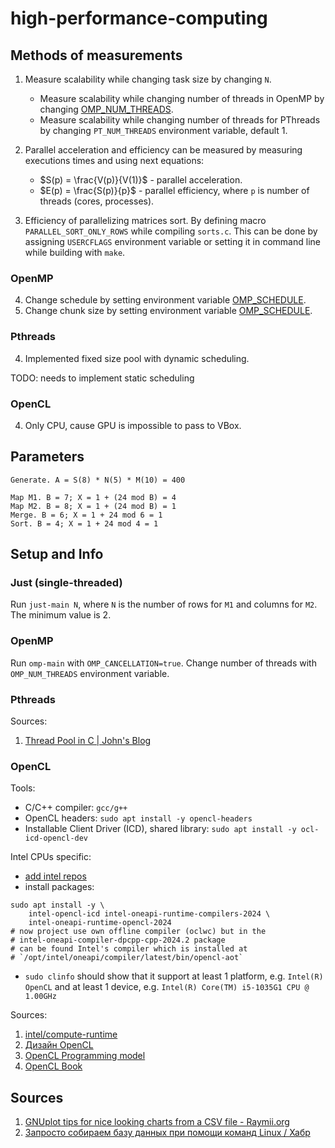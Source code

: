 # high-performance-computing

## Methods of measurements

1. Measure scalability while changing task size by changing `N`.
    + Measure scalability while changing number of threads in OpenMP by changing [OMP_NUM_THREADS](https://www.openmp.org/spec-html/5.0/openmpse50.html).
    + Measure scalability while changing number of threads for PThreads by changing `PT_NUM_THREADS` environment variable, default 1.

2. Parallel acceleration and efficiency can be measured by measuring executions times and using next equations:
    + $S(p) = \frac{V(p)}{V(1)}$ - parallel acceleration.
    + $E(p) = \frac{S(p)}{p}$ - parallel efficiency, where `p` is number of threads (cores, processes).

3. Efficiency of parallelizing matrices sort. By defining macro `PARALLEL_SORT_ONLY_ROWS` while compiling `sorts.c`. This can be done by assigning `USERCFLAGS` environment variable or setting it in command line while building with `make`.

### OpenMP

4. Change schedule by setting environment variable [OMP_SCHEDULE](https://www.openmp.org/spec-html/5.0/openmpse49.html).
5. Change chunk size by setting environment variable [OMP_SCHEDULE](https://www.openmp.org/spec-html/5.0/openmpse49.html).

### Pthreads

4. Implemented fixed size pool with dynamic scheduling.

TODO: needs to implement static scheduling

### OpenCL

4. Only CPU, cause GPU is impossible to pass to VBox.

## Parameters

```
Generate. A = S(8) * N(5) * M(10) = 400

Map M1. B = 7; X = 1 + (24 mod B) = 4
Map M2. B = 8; X = 1 + (24 mod B) = 1
Merge. B = 6; X = 1 + 24 mod 6 = 1
Sort. B = 4; X = 1 + 24 mod 4 = 1
```

## Setup and Info

### Just (single-threaded)

Run `just-main N`, where `N` is the number of rows for `M1` and columns for `M2`. The minimum value is 2.

### OpenMP

Run `omp-main` with `OMP_CANCELLATION=true`. Change number of threads with `OMP_NUM_THREADS` environment variable.

### Pthreads

Sources:

1. [Thread Pool in C | John's Blog](https://nachtimwald.com/2019/04/12/thread-pool-in-c/)

### OpenCL

Tools:

- C/C++ compiler: `gcc/g++`
- OpenCL headers: `sudo apt install -y opencl-headers`
- Installable Client Driver (ICD), shared library: `sudo apt install -y ocl-icd-opencl-dev`

Intel CPUs specific:

- [add intel repos](http://web.archive.org/web/20240901232236/https://www.intel.com/content/www/us/en/developer/tools/oneapi/base-toolkit-download.html)
- install packages:

```
sudo apt install -y \
    intel-opencl-icd intel-oneapi-runtime-compilers-2024 \
    intel-oneapi-runtime-opencl-2024
# now project use own offline compiler (oclwc) but in the
# intel-oneapi-compiler-dpcpp-cpp-2024.2 package
# can be found Intel's compiler which is installed at
# `/opt/intel/oneapi/compiler/latest/bin/opencl-aot`
```

- `sudo clinfo` should show that it support at least 1 platform, e.g. `Intel(R) OpenCL` and at least 1 device, e.g. `Intel(R) Core(TM) i5-1035G1 CPU @ 1.00GHz`

Sources:

1. [intel/compute-runtime](https://github.com/intel/compute-runtime)
2. [Дизайн OpenCL](http://opencl.ru/design)
3. [OpenCL Programming model](https://github.com/KhronosGroup/OpenCL-Guide/blob/main/chapters/opencl_programming_model.md)
4. [OpenCL Book](https://fixstars.github.io/opencl-book/opencl-book/basic-opencl/basic-program-flow.html)

## Sources

1. [GNUplot tips for nice looking charts from a CSV file - Raymii.org](https://raymii.org/s/tutorials/GNUplot_tips_for_nice_looking_charts_from_a_CSV_file.html)
2. [Запросто собираем базу данных при помощи команд Linux / Хабр](https://habr.com/ru/articles/857756/)
